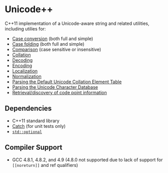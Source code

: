 Unicode++
=========
C++11 implementation of a Unicode-aware string and related utilities, including utilies for:

- [Case conversion](./include/unicode/caseconverter.hpp) (both full and simple)
- [Case folding](./include/unicode/caseconverter.hpp) (both full and simple)
- [Comparison](./include/unicode/comparer.hpp) (case sensitive or insensitive)
- [Collation](./include/unicode/collator.hpp)
- [Decoding](./include/unicode/encoding.hpp)
- [Encoding](./include/unicode/encoding.hpp)
- [Localization](./include/unicode/locale.hpp)
- [Normalization](./include/unicode/normalizer.hpp)
- [Parsing the Default Unicode Collation Element Table](./include/unicode/ucd.hpp)
- [Parsing the Unicode Character Database](./include/unicode/ucd.hpp)
- [Retrieval/discovery of code point information](./include/unicode/codepoint.hpp)

Dependencies
------------
- C++11 standard library
- [Catch](https://github.com/philsquared/Catch) (for unit tests only)
- [`std::optional`](http://en.cppreference.com/w/cpp/utility/optional)

Compiler Support
----------------
- GCC 4.8.1, 4.8.2, and 4.9 (4.8.0 not supported due to lack of support for `[[noreturn]]` and ref qualifiers)